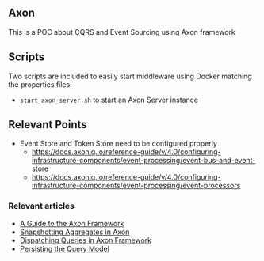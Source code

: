 ## Axon

This is a POC about CQRS and Event Sourcing using Axon framework 

## Scripts

Two scripts are included to easily start middleware using Docker matching the properties files:

- `start_axon_server.sh` to start an Axon Server instance

## Relevant Points

- Event Store and Token Store need to be configured properly
  - https://docs.axoniq.io/reference-guide/v/4.0/configuring-infrastructure-components/event-processing/event-bus-and-event-store
  - https://docs.axoniq.io/reference-guide/v/4.0/configuring-infrastructure-components/event-processing/event-processors


### Relevant articles

- [A Guide to the Axon Framework](https://www.baeldung.com/axon-cqrs-event-sourcing)
- [Snapshotting Aggregates in Axon](https://www.baeldung.com/axon-snapshotting-aggregates)
- [Dispatching Queries in Axon Framework](https://www.baeldung.com/axon-query-dispatching)
- [Persisting the Query Model](https://www.baeldung.com/axon-persisting-query-model)
